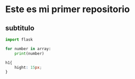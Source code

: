 # Este es mi primer repositorio
## subtitulo
```python
import flask

for number in array:
    print(number)

```

```css
h1{
    hight: 15px;
}

```